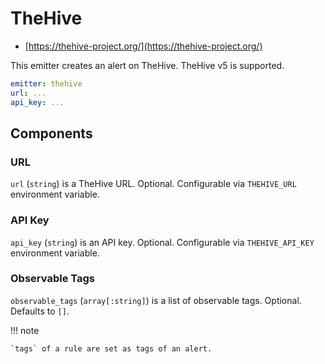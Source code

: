 # TheHive

- [https://thehive-project.org/](https://thehive-project.org/)

This emitter creates an alert on TheHive. TheHive v5 is supported.

```yaml
emitter: thehive
url: ...
api_key: ...
```

## Components

### URL

`url` (`string`) is a TheHive URL. Optional. Configurable via `THEHIVE_URL` environment variable.

### API Key

`api_key` (`string`) is an API key. Optional. Configurable via `THEHIVE_API_KEY` environment variable.

### Observable Tags

`observable_tags` (`array[:string]`) is a list of observable tags. Optional. Defaults to `[]`.

!!! note

    `tags` of a rule are set as tags of an alert.
